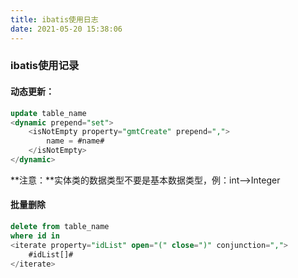 ```yaml
---
title: ibatis使用日志
date: 2021-05-20 15:38:06
---
```



### ibatis使用记录
#### 动态更新：
```sql
update table_name
<dynamic prepend="set">
	<isNotEmpty property="gmtCreate" prepend=",">
		name = #name#
	</isNotEmpty>
</dynamic>
```
**注意：**实体类的数据类型不要是基本数据类型，例：int-->Integer
#### 批量删除
```sql
delete from table_name
where id in
<iterate property="idList" open="(" close=")" conjunction=",">
	#idList[]#
</iterate>
```
